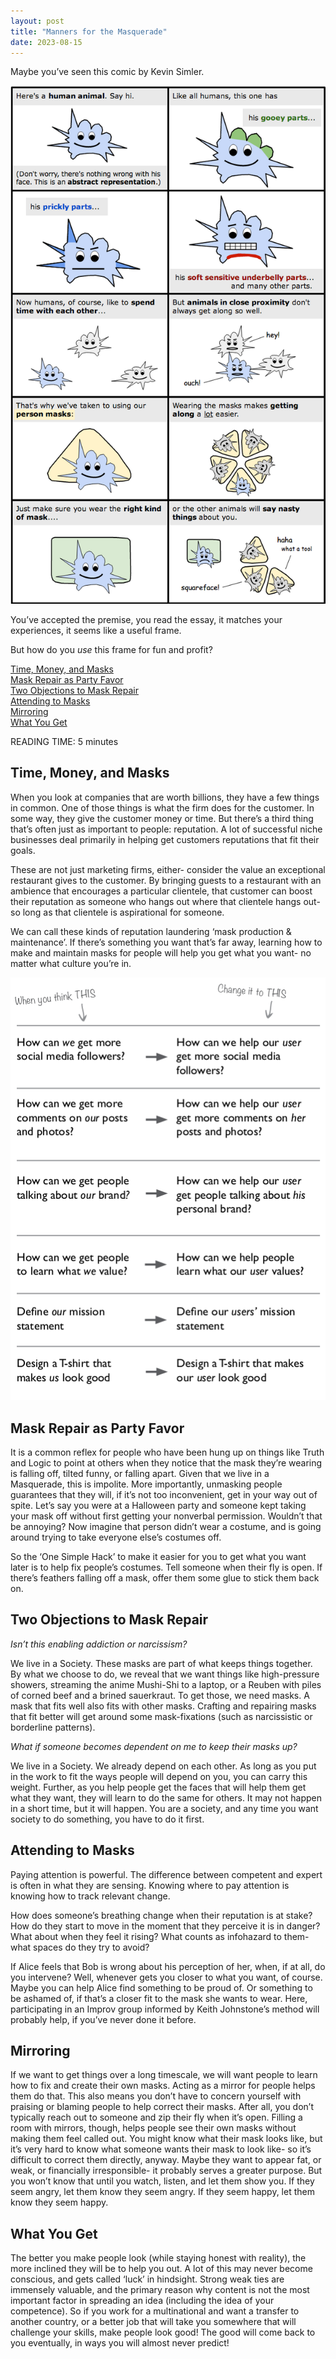 ```yaml
---
layout: post
title: "Manners for the Masquerade"
date: 2023-08-15
---
```


Maybe you’ve seen this comic by Kevin Simler.  

![Kevin Simler's Personhood Comic](https://github.com/ray-dorai/ray-dorai.github.io/blob/master/assets/simler_personhood_comic.png?raw=true)

You’ve accepted the premise, you read the essay, it matches your experiences, it seems like a useful frame.  

But how do you _use_ this frame for fun and profit?  

[Time, Money, and Masks](#time-money-and-masks)  
[Mask Repair as Party Favor](#mask-repair-as-party-favor)  
[Two Objections to Mask Repair](#two-objections-to-mask-repair)  
[Attending to Masks](#attending_to_masks)  
[Mirroring](#mirroring)  
[What You Get](#what-you-get)  

READING TIME: 5 minutes  

## Time, Money, and Masks  

When you look at companies that are worth billions, they have a few things in common. One of those things is what the firm does for the customer. In some way, they give the customer money or time. But there’s a third thing that’s often just as important to people: reputation. A lot of successful niche businesses deal primarily in helping get customers reputations that fit their goals.   

These are not just marketing firms, either- consider the value an exceptional restaurant gives to the customer. By bringing guests to a restaurant with an ambience that encourages a particular clientele, that customer can boost their reputation as someone who hangs out where that clientele hangs out- so long as that clientele is aspirational for someone.  

We can call these kinds of reputation laundering ‘mask production & maintenance’. If there’s something you want that’s far away, learning how to make and maintain masks for people will help you get what you want- no matter what culture you’re in.  

![Kathy Sierra's 'Making Users Awesome'](https://github.com/ray-dorai/ray-dorai.github.io/blob/master/assets/kathy_sierra_badass_users.png?raw=true)

## Mask Repair as Party Favor  

It is a common reflex for people who have been hung up on things like Truth and Logic to point at others when they notice that the mask they’re wearing is falling off, tilted funny, or falling apart. Given that we live in a Masquerade, this is impolite. More importantly, unmasking people guarantees that they will, if it’s not too inconvenient, get in your way out of spite. Let’s say you were at a Halloween party and someone kept taking your mask off without first getting your nonverbal permission. Wouldn’t that be annoying? Now imagine that person didn’t wear a costume, and is going around trying to take everyone else’s costumes off.   

So the ‘One Simple Hack’ to make it easier for you to get what you want later is to help fix people’s costumes. Tell someone when their fly is open. If there’s feathers falling off a mask, offer them some glue to stick them back on.   

## Two Objections to Mask Repair  

*Isn’t this enabling addiction or narcissism?*   

We live in a Society. These masks are part of what keeps things together. By what we choose to do, we reveal that we want things like high-pressure showers, streaming the anime Mushi-Shi to a laptop, or a Reuben with piles of corned beef and a brined sauerkraut. To get those, we need masks. A mask that fits well also fits with other masks. Crafting and repairing masks that fit better will get around some mask-fixations (such as narcissistic or borderline patterns).  

*What if someone becomes dependent on me to keep their masks up?*  

We live in a Society. We already depend on each other. As long as you put in the work to fit the ways people will depend on you, you can carry this weight. Further, as you help people get the faces that will help them get what they want, they will learn to do the same for others. It may not happen in a short time, but it will happen. You are a society, and any time you want society to do something, you have to do it first.  

## Attending to Masks

Paying attention is powerful. The difference between competent and expert is often in what they are sensing. Knowing where to pay attention is knowing how to track relevant change.  

How does someone’s breathing change when their reputation is at stake? How do they start to move in the moment that they perceive it is in danger? What about when they feel it rising? What counts as infohazard to them- what spaces do they try to avoid?  

If Alice feels that Bob is wrong about his perception of her, when, if at all, do you intervene? Well, whenever gets you closer to what you want, of course. Maybe you can help Alice find something to be proud of. Or something to be ashamed of, if that’s a closer fit to the mask she wants to wear. Here, participating in an Improv group informed by Keith Johnstone’s method will probably help, if you’ve never done it before.  

## Mirroring  

If we want to get things over a long timescale, we will want people to learn how to fix and create their own masks. Acting as a mirror for people helps them do that. This also means you don’t have to concern yourself with praising or blaming people to help correct their masks. After all, you don’t typically reach out to someone and zip their fly when it’s open. Filling a room with mirrors, though, helps people see their own masks without making them feel called out. You might know what their mask looks like, but it’s very hard to know what someone wants their mask to look like- so it’s difficult to correct them directly, anyway. Maybe they want to appear fat, or weak, or financially irresponsible- it probably serves a greater purpose. But you won’t know that until you watch, listen, and let them show you. If they seem angry, let them know they seem angry. If they seem happy, let them know they seem happy.  

## What You Get  

The better you make people look (while staying honest with reality), the more inclined they will be to help you out. A lot of this may never become conscious, and gets called ‘luck’ in hindsight. Strong weak ties are immensely valuable, and the primary reason why content is not the most important factor in spreading an idea (including the idea of your competence). So if you work for a multinational and want a transfer to another country, or a better job that will take you somewhere that will challenge your skills, make people look good! The good will come back to you eventually, in ways you will almost never predict!  


